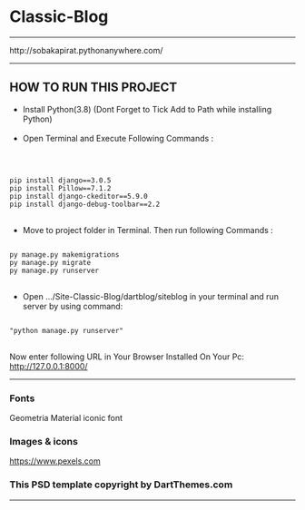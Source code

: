# Classic-Blog
<hr>
http://sobakapirat.pythonanywhere.com/
<hr>


## HOW TO RUN THIS PROJECT

<ul><li>Install Python(3.8) (Dont Forget to Tick Add to Path while installing Python)</li>
 <br>
 <li>Open Terminal and Execute Following Commands :</li></ul>
 <br>
<pre>
<code>
pip install django==3.0.5
pip install Pillow==7.1.2
pip install django-ckeditor==5.9.0
pip install django-debug-toolbar==2.2
</code>
</pre>

 
<ul><li>Move to project folder in Terminal. Then run following Commands :</li></ul>
<pre>
<code>
py manage.py makemigrations
py manage.py migrate
py manage.py runserver
</code>
</pre>

<ul><li>Open .../Site-Classic-Blog/dartblog/siteblog in your terminal and run server by using command:</li></ul>
<pre>
<code>
"python manage.py runserver"
</code>
</pre>



 
Now enter following URL in Your Browser Installed On Your Pc:
 <br>
http://127.0.0.1:8000/ 
<hr>

### Fonts

Geometria
Material 
iconic font


### Images & icons
https://www.pexels.com


### This PSD template copyright by DartThemes.com
<hr>
